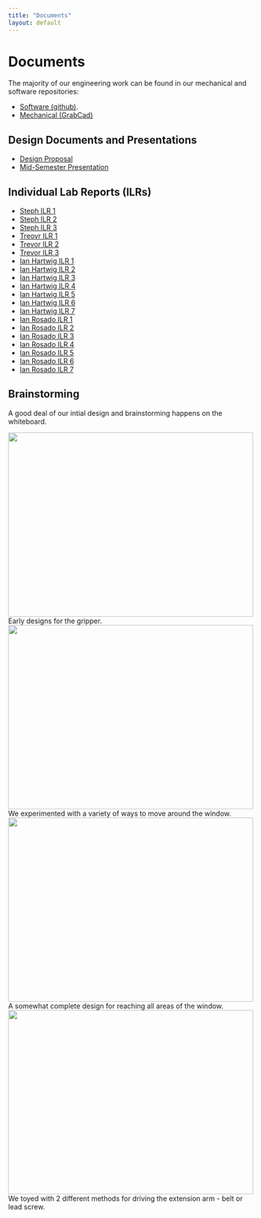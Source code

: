 ```yaml
---
title: "Documents"
layout: default
---
```


# Documents #

The majority of our engineering work can be found in our mechanical and software repositories:

* [Software (github)]({{site.codeurl}}).
* [Mechanical (GrabCad)](https://grabcad.com/library/cmu-mechatronics-2015-team-b-monkey-bot-1)

## Design Documents and Presentations

* [Design Proposal]({{site.baseurl}}/docs/TeamB_DesignProposal.pdf)
* [Mid-Semester Presentation](https://docs.google.com/presentation/d/1lWlY1oNO3qcYeGmug9A7smSj7dXbPisj6l8bZFO_b-I/edit?usp=sharing)

## Individual Lab Reports (ILRs)

* [Steph ILR 1]({{site.baseurl}}/docs/TeamB_swc1_ILR01.pdf)
* [Steph ILR 2]({{site.baseurl}}/docs/TeamB_swc1_ILR02.pdf)
* [Steph ILR 3]({{site.baseurl}}/docs/TeamB_swc1_ILR03.pdf)
* [Treovr ILR 1]({{site.baseurl}}/docs/TeamB_tdecker_ILR01.pdf)
* [Trevor ILR 2]({{site.baseurl}}/docs/TeamB_tdecker_ILR02.pdf)
* [Trevor ILR 3]({{site.baseurl}}/docs/TeamB_tdecker_ILR03.pdf)
* [Ian Hartwig ILR 1]({{site.baseurl}}/docs/TeamB_ihartwig_ILR01.pdf)
* [Ian Hartwig ILR 2]({{site.baseurl}}/docs/TeamB_ihartwig_ILR02.pdf)
* [Ian Hartwig ILR 3]({{site.baseurl}}/docs/TeamB_ihartwig_ILR03.pdf)
* [Ian Hartwig ILR 4]({{site.baseurl}}/docs/TeamB_ihartwig_ILR04.pdf)
* [Ian Hartwig ILR 5]({{site.baseurl}}/docs/TeamB_ihartwig_ILR05.pdf)
* [Ian Hartwig ILR 6]({{site.baseurl}}/docs/TeamB_ihartwig_ILR06.pdf)
* [Ian Hartwig ILR 7]({{site.baseurl}}/docs/TeamB_ihartwig_ILR07.pdf)
* [Ian Rosado ILR 1]({{site.baseurl}}/docs/TeamB_irosado_ILR01.pdf)
* [Ian Rosado ILR 2]({{site.baseurl}}/docs/TeamB_irosado_ILR02.pdf)
* [Ian Rosado ILR 3]({{site.baseurl}}/docs/TeamB_irosado_ILR03.pdf)
* [Ian Rosado ILR 4]({{site.baseurl}}/docs/TeamB_irosado_ILR04.pdf)
* [Ian Rosado ILR 5]({{site.baseurl}}/docs/TeamB_irosado_ILR05.pdf)
* [Ian Rosado ILR 6]({{site.baseurl}}/docs/TeamB_irosado_ILR06.pdf)
* [Ian Rosado ILR 7]({{site.baseurl}}/docs/TeamB_irosado_ILR07.pdf)

## Brainstorming

A good deal of our intial design and brainstorming happens on the whiteboard.<br />

<img src="{{site.baseurl}}/images/design2.jpg" width="500px" height="375px" />
Early designs for the gripper.<br />

<img src="{{site.baseurl}}/images/design4.jpg"  width="500px" height="375px" />
We experimented with a variety of ways to move around the window.<br />

<img src="{{site.baseurl}}/images/design5.jpg"  width="500px" height="375px" />
A somewhat complete design for reaching all areas of the window.<br />

<img src="{{site.baseurl}}/images/design6.jpg"  width="500px" height="375px" />
We toyed with 2 different methods for driving the extension arm - belt or lead screw.<br />
